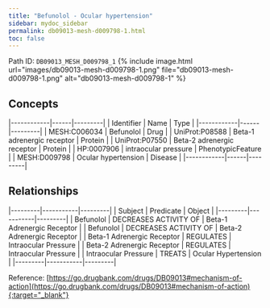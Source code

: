 ```yaml
---
title: "Befunolol - Ocular hypertension"
sidebar: mydoc_sidebar
permalink: db09013-mesh-d009798-1.html
toc: false 
---
```



Path ID: `DB09013_MESH_D009798_1`
{% include image.html url="images/db09013-mesh-d009798-1.png" file="db09013-mesh-d009798-1.png" alt="db09013-mesh-d009798-1" %}

## Concepts

|------------|------|---------|
| Identifier | Name | Type    |
|------------|------|---------|
| MESH:C006034 | Befunolol | Drug |
| UniProt:P08588 | Beta-1 adrenergic receptor | Protein |
| UniProt:P07550 | Beta-2 adrenergic receptor | Protein |
| HP:0007906 | intraocular pressure | PhenotypicFeature |
| MESH:D009798 | Ocular hypertension | Disease |
|------------|------|---------|

## Relationships

|---------|-----------|---------|
| Subject | Predicate | Object  |
|---------|-----------|---------|
| Befunolol | DECREASES ACTIVITY OF | Beta-1 Adrenergic Receptor |
| Befunolol | DECREASES ACTIVITY OF | Beta-2 Adrenergic Receptor |
| Beta-1 Adrenergic Receptor | REGULATES | Intraocular Pressure |
| Beta-2 Adrenergic Receptor | REGULATES | Intraocular Pressure |
| Intraocular Pressure | TREATS | Ocular Hypertension |
|---------|-----------|---------|

Reference: [https://go.drugbank.com/drugs/DB09013#mechanism-of-action](https://go.drugbank.com/drugs/DB09013#mechanism-of-action){:target="_blank"}